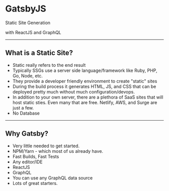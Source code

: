 # GatsbyJS

Static Site Generation

with ReactJS and GraphQL

---

## What is a Static Site?

 - Static really refers to the end result
 - Typically SSGs use a server side language/framework like Ruby, PHP, Go, Node, etc.
 - They provide a developer friendly environment to create "static" sites
 - During the build process it generates HTML, JS, and CSS that can be deployed pretty much without much configuration/devops.
 - In addition to your own server, there are a plethora of SaaS sites that will host static sties.  Even many that are free.  Netlify, AWS, and Surge are just a few.
 - No Database


---

## Why Gatsby?

 - Very little needed to get started.
 - NPM/Yarn - which most of us already have.
 - Fast Builds, Fast Tests
 - Any editor/IDE
 - ReactJS
 - GraphQL
 - You can use any GraphQL data source
 - Lots of great starters.
